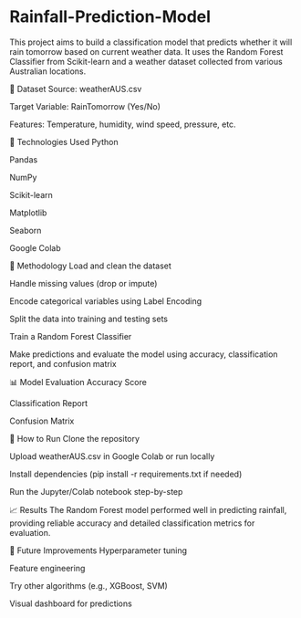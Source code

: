 # Rainfall-Prediction-Model
This project aims to build a classification model that predicts whether it will rain tomorrow based on current weather data. It uses the Random Forest Classifier from Scikit-learn and a weather dataset collected from various Australian locations.

📁 Dataset
Source: weatherAUS.csv

Target Variable: RainTomorrow (Yes/No)

Features: Temperature, humidity, wind speed, pressure, etc.

🔧 Technologies Used
Python

Pandas

NumPy

Scikit-learn

Matplotlib

Seaborn

Google Colab

🧠 Methodology
Load and clean the dataset

Handle missing values (drop or impute)

Encode categorical variables using Label Encoding

Split the data into training and testing sets

Train a Random Forest Classifier

Make predictions and evaluate the model using accuracy, classification report, and confusion matrix

📊 Model Evaluation
Accuracy Score

Classification Report

Confusion Matrix

💾 How to Run
Clone the repository

Upload weatherAUS.csv in Google Colab or run locally

Install dependencies (pip install -r requirements.txt if needed)

Run the Jupyter/Colab notebook step-by-step

📈 Results
The Random Forest model performed well in predicting rainfall, providing reliable accuracy and detailed classification metrics for evaluation.

📌 Future Improvements
Hyperparameter tuning

Feature engineering

Try other algorithms (e.g., XGBoost, SVM)

Visual dashboard for predictions
